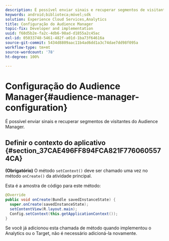 ```yaml
---
description: É possível enviar sinais e recuperar segmentos de visitantes no gerenciamento de público-alvo.
keywords: android;biblioteca;móvel;sdk
solution: Experience Cloud Services,Analytics
title: Configuração do Audience Manager
topic-fix: Developer and implementation
uuid: f68d5b2e-fa2c-4db6-98ad-d1855a2c45ac
exl-id: 05033748-5461-482f-a01d-1ba73f64616a
source-git-commit: 5434d8809aac11b4ad6dd1a3c74dae7dd98f095a
workflow-type: tm+mt
source-wordcount: '78'
ht-degree: 100%

---
```


# Configuração do Audience Manager{#audience-manager-configuration}

É possível enviar sinais e recuperar segmentos de visitantes do Audience Manager.

## Definir o contexto do aplicativo {#section_37CAE496FF894FCA821F7760605574CA}

**(Obrigatório)** O método `setContext()` deve ser chamado uma vez no método `onCreate()` da atividade principal.

Esta é a amostra de código para este método:

```java
@Override 
public void onCreate(Bundle savedInstanceState) { 
  super.onCreate(savedInstanceState); 
  setContentView(R.layout.main); 
  Config.setContext(this.getApplicationContext()); 
}
```

Se você já adicionou esta chamada de método quando implementou o Analytics ou o Target, não é necessário adicioná-la novamente.
